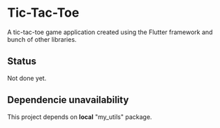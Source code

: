 # Tic-Tac-Toe

A tic-tac-toe game application created using the Flutter framework and bunch of other libraries.

## Status

Not done yet.

## **Dependencie unavailability**

This project depends on **local** "my_utils" package.